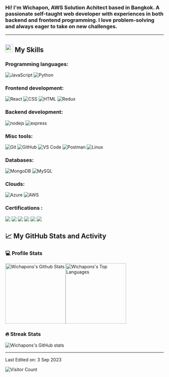 
<h3 align="left">Hi! I'm Wichapon, AWS Solution Achitect based in Bangkok. A passionate self-taught web developer with experiences in both backend and frontend programming. I love problem-solving and always eager to take on new challenges.</h3>

-------------------

## <img src="https://media2.giphy.com/media/QssGEmpkyEOhBCb7e1/giphy.gif?cid=ecf05e47a0n3gi1bfqntqmob8g9aid1oyj2wr3ds3mg700bl&rid=giphy.gif" width ="25" /> My Skills

### Programming languages:

![JavaScript](https://img.shields.io/badge/-JavaScript-000?&logo=JavaScript) 
![Python](https://img.shields.io/badge/-Python-000?&logo=Python)

### Frontend development:

![React](https://img.shields.io/badge/-React-000?&logo=React)
![CSS](https://img.shields.io/badge/-CSS-000?&logo=CSS3)
![HTML](https://img.shields.io/badge/-HTML-000?&logo=HTML5)
![Redux](https://img.shields.io/badge/-Redux-000?&logo=redux)

### Backend development:

![nodejs](https://img.shields.io/badge/Node.js-black?&logo=node.js&logoColor=white)
![express](https://img.shields.io/badge/Express.js-000?logo=express.js)


### Misc tools:

![Git](https://img.shields.io/badge/-Git-000?&logo=Git)
![GitHub](https://img.shields.io/badge/-GitHub-000?&logo=GitHub)
![VS Code](https://img.shields.io/badge/-VS%20Code-000?&logo=Visual-Studio-Code)
![Postman](https://img.shields.io/badge/-Postman-000?&logo=Postman)
![Linux](https://img.shields.io/badge/-Linux-000?&logo=linux)

### Databases:

![MongoDB](https://img.shields.io/badge/-MongoDB-000?&logo=MongoDB)
![MySQL](https://img.shields.io/badge/-MySQL-000?&logo=MySQL)

### Clouds:

![Azure](https://img.shields.io/badge/Microsoft_Azure-000?&logo=Microsoft-Azure)
![AWS](https://img.shields.io/badge/Amazon_AWS-000?logo=amazon-aws&logoColor=white)

### Certifications :
[![](https://img.shields.io/badge/AWS%20Certified%20Cloud%20Practitioner-0C322C)](https://www.credly.com/badges/ba11dfee-888b-40da-8baf-3fc7e6eabeec)
[![](https://img.shields.io/badge/Azure%20Fundamentals-0C322C)](https://www.credly.com/badges/e3699a5d-e4e1-4902-9069-2c9aed6515cf) 
[![](https://img.shields.io/badge/Azure%20Data%20Fundamentals-0C322C)](https://www.credly.com/badges/cf0d017b-f5a2-4d7e-a9bc-e52afd1ac571)
[![](https://img.shields.io/badge/Azure%20AI%20Fundamentals-0C322C)](https://www.credly.com/badges/5b93b7fa-dead-4f29-9f27-ddb9214adb7e)
[![](https://img.shields.io/badge/Azure%20Security%20Fundamentals-0C322C)](https://www.credly.com/badges/7af04645-834a-4634-a576-98cbb4d3f06b)
[![](https://img.shields.io/badge/Azure%20Power%20Platform%20Fundamentals-0C322C)](https://github.com/Aryagm/Aryagm/blob/main/Certificates/Data%20Science%20Toolbox%20-%20I-1.jpg)


## 📈 My GitHub Stats and Activity

### 💻 Profile Stats

<img alt="Wichapons's Github Stats" src="https://github-readme-stats-sigma-five.vercel.app/api/?username=wichapons&show_icons=true&include_all_commits=true&count_private=true&theme=react&hide_border=true&bg_color=1F222E&title_color=F85D7F&icon_color=F8D866" height="192px"/><img alt="Wichapons's Top Languages" src="https://github-readme-stats-sigma-five.vercel.app/api/top-langs/?username=wichapons&langs_count=8&layout=compact&theme=react&hide_border=true&bg_color=1F222E&title_color=F85D7F&icon_color=F8D866" height="192px"/>


### 🔥 Streak Stats

![Wichapons's GitHub stats](https://github-readme-streak-stats.herokuapp.com/?user=wichapons&theme=tokyonight)




------
Last Edited on: 3 Sep 2023

![Visitor Count](https://komarev.com/ghpvc/?username=wichapons)
